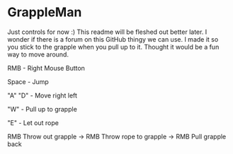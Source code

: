 # GrappleMan
Just controls for now :) This readme will be fleshed out better later.  I wonder if there is a forum on this GitHub thingy we can use.
I made it so you stick to the grapple when you pull up to it.  Thought it would be a fun way to move around.

RMB - Right Mouse Button

Space - Jump

"A" "D" - Move right left

"W" - Pull up to grapple

"E" - Let out rope

RMB Throw out grapple ->  RMB Throw rope to grapple -> RMB Pull grapple back


